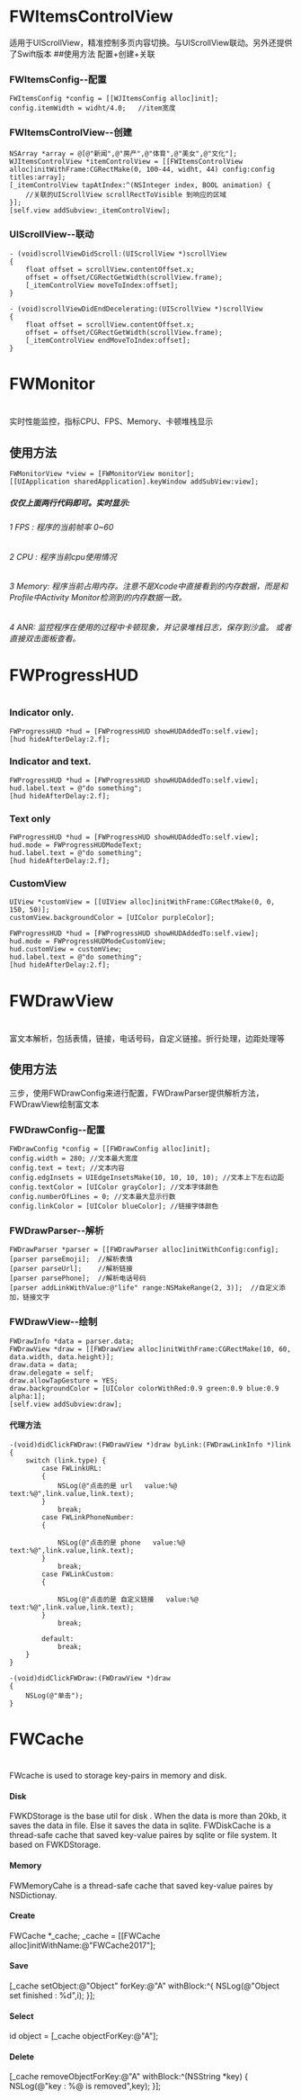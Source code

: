 # FWItemsControlView 
适用于UIScrollView，精准控制多页内容切换。与UIScrollView联动。另外还提供了Swift版本
##使用方法
配置+创建+关联
### FWItemsConfig--配置
    FWItemsConfig *config = [[WJItemsConfig alloc]init];
    config.itemWidth = widht/4.0;   //item宽度
### FWItemsControlView--创建
    NSArray *array = @[@"新闻",@"房产",@"体育",@"美女",@"文化"];
    WJItemsControlView *itemControlView = [[FWItemsControlView alloc]initWithFrame:CGRectMake(0, 100-44, widht, 44) config:config titles:array];
    [_itemControlView tapAtIndex:^(NSInteger index, BOOL animation) {
        //关联的UIScrollView scrollRectToVisible 到响应的区域
    }];
    [self.view addSubview:_itemControlView];
### UIScrollView--联动
    - (void)scrollViewDidScroll:(UIScrollView *)scrollView
    {
        float offset = scrollView.contentOffset.x;
        offset = offset/CGRectGetWidth(scrollView.frame);
        [_itemControlView moveToIndex:offset];
    }

    - (void)scrollViewDidEndDecelerating:(UIScrollView *)scrollView
    {
        float offset = scrollView.contentOffset.x;
        offset = offset/CGRectGetWidth(scrollView.frame);
        [_itemControlView endMoveToIndex:offset];
    }
#
# FWMonitor
#
实时性能监控，指标CPU、FPS、Memory、卡顿堆栈显示
## 使用方法
```
FWMonitorView *view = [FWMonitorView monitor];
[[UIApplication sharedApplication].keyWindow addSubView:view];
```
##### 仅仅上面两行代码即可。实时显示:
###### 1 FPS : 程序的当前帧率 0~60
###### 2 CPU : 程序当前cpu使用情况
###### 3 Memory: 程序当前占用内存。注意不是Xcode中直接看到的内存数据，而是和Profile中Activity Monitor检测到的内存数据一致。
###### 4 ANR: 监控程序在使用的过程中卡顿现象，并记录堆栈日志，保存到沙盒。 或者直接双击面板查看。
#
# FWProgressHUD
#
### Indicator only.
    FWProgressHUD *hud = [FWProgressHUD showHUDAddedTo:self.view];
    [hud hideAfterDelay:2.f];
### Indicator and text.
    FWProgressHUD *hud = [FWProgressHUD showHUDAddedTo:self.view];
    hud.label.text = @"do something";
    [hud hideAfterDelay:2.f];
### Text only
    FWProgressHUD *hud = [FWProgressHUD showHUDAddedTo:self.view];
    hud.mode = FWProgressHUDModeText;
    hud.label.text = @"do something";
    [hud hideAfterDelay:2.f];
### CustomView
    UIView *customView = [[UIView alloc]initWithFrame:CGRectMake(0, 0, 150, 50)];
    customView.backgroundColor = [UIColor purpleColor];
            
    FWProgressHUD *hud = [FWProgressHUD showHUDAddedTo:self.view];
    hud.mode = FWProgressHUDModeCustomView;
    hud.customView = customView;
    hud.label.text = @"do something";
    [hud hideAfterDelay:2.f];    
#
# FWDrawView
#
富文本解析，包括表情，链接，电话号码，自定义链接。折行处理，边距处理等
## 使用方法
三步，使用FWDrawConfig来进行配置，FWDrawParser提供解析方法，FWDrawView绘制富文本
### FWDrawConfig--配置
    FWDrawConfig *config = [[FWDrawConfig alloc]init];
    config.width = 280; //文本最大宽度
    config.text = text; //文本内容
    config.edgInsets = UIEdgeInsetsMake(10, 10, 10, 10); //文本上下左右边距
    config.textColor = [UIColor grayColor]; //文本字体颜色
    config.numberOfLines = 0; //文本最大显示行数
    config.linkColor = [UIColor blueColor]; //链接字体颜色
### FWDrawParser--解析
    FWDrawParser *parser = [[FWDrawParser alloc]initWithConfig:config];
    [parser parseEmoji];  //解析表情
    [parser parseUrl];    //解析链接
    [parser parsePhone];  //解析电话号码
    [parser addLinkWithValue:@"life" range:NSMakeRange(2, 3)];  //自定义添加，链接文字
### FWDrawView--绘制
    FWDrawInfo *data = parser.data;
    FWDrawView *draw = [[FWDrawView alloc]initWithFrame:CGRectMake(10, 60, data.width, data.height)];
    draw.data = data;
    draw.delegate = self;
    draw.allowTapGesture = YES;
    draw.backgroundColor = [UIColor colorWithRed:0.9 green:0.9 blue:0.9 alpha:1];
    [self.view addSubview:draw];
#### 代理方法
    -(void)didClickFWDraw:(FWDrawView *)draw byLink:(FWDrawLinkInfo *)link
    {
        switch (link.type) {
            case FWLinkURL:
            {
                NSLog(@"点击的是 url   value:%@  text:%@",link.value,link.text);
            }
                break;
            case FWLinkPhoneNumber:
            {
           
                NSLog(@"点击的是 phone   value:%@  text:%@",link.value,link.text);
            }
                break;
            case FWLinkCustom:
            {
            
                NSLog(@"点击的是 自定义链接   value:%@  text:%@",link.value,link.text);
            }
                break;
                
            default:
                break;
        }
    }

    -(void)didClickFWDraw:(FWDrawView *)draw
    {
        NSLog(@"单击");
    }
#
# FWCache
#
FWcache is used to storage key-pairs in memory and disk.
#### Disk
FWKDStorage is the base util for disk . When the data is more than 20kb, it saves the data in file. Else it saves the data in sqlite.
FWDiskCache is a thread-safe cache that saved key-value paires by sqlite or file system. It based on FWKDStorage.
#### Memory
FWMemoryCahe is a thread-safe cache that saved key-value paires by NSDictionay.

#### Create
  FWCache *_cache;
  _cache = [[FWCache alloc]initWithName:@"FWCache2017"];
#### Save
  [_cache setObject:@"Object" forKey:@"A" withBlock:^{
                NSLog(@"Object set finished : %d",i);
            }];
#### Select
  id object = [_cache objectForKey:@"A"];
#### Delete
  [_cache removeObjectForKey:@"A" withBlock:^(NSString *key) {
            NSLog(@"key : %@ is removed",key);
        }];
#


